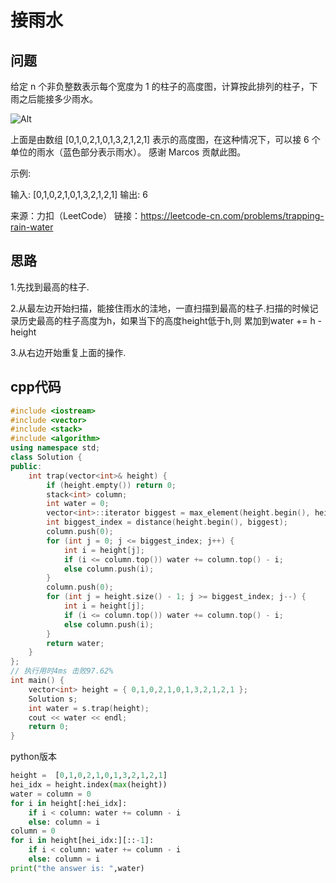 # 接雨水
## 问题

给定 n 个非负整数表示每个宽度为 1 的柱子的高度图，计算按此排列的柱子，下雨之后能接多少雨水。

![Alt](https://assets.leetcode-cn.com/aliyun-lc-upload/uploads/2018/10/22/rainwatertrap.png)

上面是由数组 [0,1,0,2,1,0,1,3,2,1,2,1] 表示的高度图，在这种情况下，可以接 6 个单位的雨水（蓝色部分表示雨水）。 感谢 Marcos 贡献此图。

示例:

输入: [0,1,0,2,1,0,1,3,2,1,2,1]
输出: 6

来源：力扣（LeetCode）
链接：https://leetcode-cn.com/problems/trapping-rain-water

## 思路

1.先找到最高的柱子.

2.从最左边开始扫描，能接住雨水的洼地，一直扫描到最高的柱子.扫描的时候记录历史最高的柱子高度为h，如果当下的高度height低于h,则
累加到water += h - height

3.从右边开始重复上面的操作.

## cpp代码

```cpp
#include <iostream>
#include <vector>
#include <stack>
#include <algorithm>
using namespace std;
class Solution {
public:
	int trap(vector<int>& height) {
		if (height.empty()) return 0;
		stack<int> column;
		int water = 0;
		vector<int>::iterator biggest = max_element(height.begin(), height.end());
		int biggest_index = distance(height.begin(), biggest);
		column.push(0);
		for (int j = 0; j <= biggest_index; j++) {
			int i = height[j];
			if (i <= column.top()) water += column.top() - i;
			else column.push(i);
		}
		column.push(0);
		for (int j = height.size() - 1; j >= biggest_index; j--) {
			int i = height[j];
			if (i <= column.top()) water += column.top() - i;
			else column.push(i);
		}
		return water;
	}
};
// 执行用时4ms 击败97.62% 
int main() {
	vector<int> height = { 0,1,0,2,1,0,1,3,2,1,2,1 };
	Solution s;
	int water = s.trap(height);
	cout << water << endl;
	return 0;
}
```
python版本
```python
height =  [0,1,0,2,1,0,1,3,2,1,2,1]
hei_idx = height.index(max(height))
water = column = 0
for i in height[:hei_idx]:
    if i < column: water += column - i
    else: column = i
column = 0
for i in height[hei_idx:][::-1]:
    if i < column: water += column - i
    else: column = i
print("the answer is: ",water)
```
